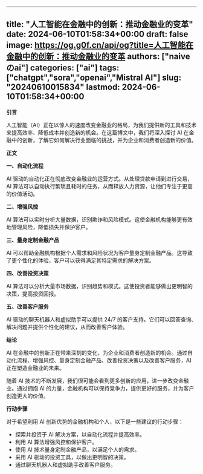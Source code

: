 
---
title: "人工智能在金融中的创新：推动金融业的变革"
date: 2024-06-10T01:58:34+00:00
draft: false
image: https://og.g0f.cn/api/og?title=人工智能在金融中的创新：推动金融业的变革
authors: ["naiveのai"]
categories: ["ai"]
tags: ["chatgpt","sora","openai","Mistral AI"]
slug: "20240610015834"
lastmod: 2024-06-10T01:58:34+00:00
---
**引言**

人工智能（AI）正在以惊人的速度改变金融业的格局，为我们提供新的工具和技术来提高效率、降低成本并创造新的机会。在这篇博文中，我们将深入探讨 AI 在金融中的创新，了解它如何解决行业面临的挑战，并为企业和消费者创造新的价值。

**正文**

**一、自动化流程**

AI 驱动的自动化正在彻底改变金融业的运营方式。从处理贷款申请到进行交易，AI 算法可以自动执行繁琐且耗时的任务，从而释放人力资源，让他们专注于更高的价值活动。

**二、增强风控**

AI 算法可以实时分析大量数据，识别欺诈和风险模式。这使金融机构能够更有效地管理风险，降低损失并保护客户。

**三、量身定制金融产品**

AI 可以帮助金融机构根据个人需求和风险状况为客户量身定制金融产品。这导致了更个性化的体验，客户可以获得满足其特定需求的解决方案。

**四、改善投资决策**

AI 算法可以分析大量市场数据，识别趋势和模式。这使投资者能够做出更明智的决策，提高投资回报。

**五、改善客户服务**

AI 驱动的聊天机器人和虚拟助手可以提供 24/7 的客户支持。它们可以回答查询、解决问题并提供个性化的建议，从而改善客户体验。

**结论**

AI 在金融中的创新正在带来深刻的变化，为企业和消费者创造新的机会。通过自动化流程、增强风控、量身定制金融产品、改善投资决策以及改善客户服务，AI 正在塑造金融业的未来。

随着 AI 技术的不断发展，我们很可能会看到更多创新的应用，进一步改变金融业。通过拥抱 AI 的力量，金融机构可以保持竞争力，提供更好的服务，并为客户创造更大的价值。

**行动步骤**

对于希望利用 AI 创新优势的金融机构和个人，以下是一些建议的行动步骤：

* 探索并投资于 AI 解决方案，以自动化流程并提高效率。
* 利用 AI 算法增强风控和保护客户。
* 使用 AI 技术量身定制金融产品，以满足个人的需求。
* 采用 AI 驱动的投资工具，以做出更明智的决策。
* 通过聊天机器人和虚拟助手改善客户服务。